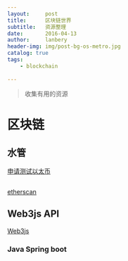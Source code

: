 ```yaml
---
layout:     post
title:      区块链世界
subtitle:   资源整理
date:       2016-04-13
author:     lanbery
header-img: img/post-bg-os-metro.jpg
catalog: true
tags:
    - blockchain
	
---
```


> 收集有用的资源
> 



# 区块链

## 水管

[申请测试以太币](https://faucet.ropsten.be)

## 
[etherscan](https://etherscan.io/token/0xB8c77482e45F1F44dE1745F52C74426C631bDD52#writeContract)

## Web3js API
[Web3js](https://web3js.readthedocs.io/en/1.0/index.html)

### Java Spring boot
[](https://github.com/ityouknow/spring-boot-examples/tree/master/spring-boot-thymeleaf)
